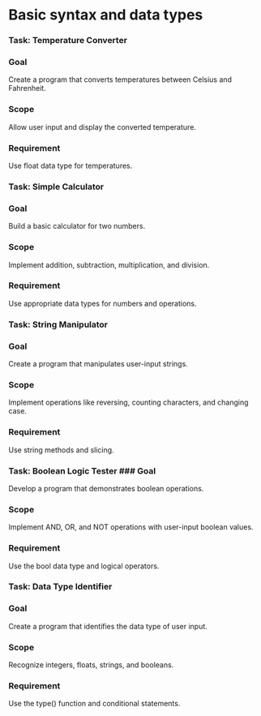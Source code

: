 # Basic syntax and data types
### Task: Temperature Converter 
### Goal
 Create a program that converts temperatures between Celsius and Fahrenheit. 
### Scope
 Allow user input and display the converted temperature. 
### Requirement
 Use float data type for temperatures.

### Task: Simple Calculator 
### Goal
 Build a basic calculator for two numbers. 
### Scope
 Implement addition, subtraction, multiplication, and division. 
### Requirement
 Use appropriate data types for numbers and operations.

### Task: String Manipulator 
### Goal
 Create a program that manipulates user-input strings. 
### Scope
 Implement operations like reversing, counting characters, and changing case. 
### Requirement
 Use string methods and slicing.

### Task: Boolean Logic Tester ### Goal
 Develop a program that demonstrates boolean operations. 
### Scope
 Implement AND, OR, and NOT operations with user-input boolean values. 
### Requirement
 Use the bool data type and logical operators.

### Task: Data Type Identifier 
### Goal
 Create a program that identifies the data type of user input. 
### Scope
 Recognize integers, floats, strings, and booleans. 
### Requirement
 Use the type() function and conditional statements.
